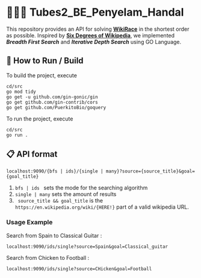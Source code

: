 # 🏊🏻‍♀️ Tubes2_BE_Penyelam_Handal
This repository provides an API for solving [**WikiRace**](https://wiki-race.com/) in the shortest order as possible. Inspired by [**Six Degrees of Wikipedia**](https://www.sixdegreesofwikipedia.com/), we implemented ***Breadth First Search*** and ***Iterative Depth Search*** using GO Language.

## 🔨 How to Run / Build
To build the project, execute
```
cd/src
go mod tidy
go get -u github.com/gin-gonic/gin
go get github.com/gin-contrib/cors
go get github.com/PuerkitoBio/goquery
```

To run the project, execute
```
cd/src
go run .
```

## 📋 API format
```
localhost:9090/{bfs | ids}/{single | many}?source={source_title}&goal={goal_title}
```
1. ```bfs | ids ``` sets the mode for the searching algorithm
2. ```single | many``` sets the amount of results
3. ``` source_title && goal_title``` is the ```https://en.wikipedia.org/wiki/{HERE!}``` part of a valid wikipedia URL.

### Usage Example
Search from Spain to Classical Guitar :
```
localhost:9090/ids/single?source=Spain&goal=Classical_guitar
```
Search from Chicken to Football : 
```
localhost:9090/ids/single?source=CHicken&goal=Football
```
